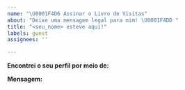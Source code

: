 ```yaml
---
name: "\U0001F4D6 Assinar o Livro de Visitas"
about: "Deixe uma mensagem legal para mim! \U0001F4DD "
title: "<seu_nome> esteve aqui!"
labels: guest
assignees: ''

---
```


**Encontrei o seu perfil por meio de:**
<!-- Como você me encontrou -->

**Mensagem:**
<!-- Sua mensagem aqui -->
